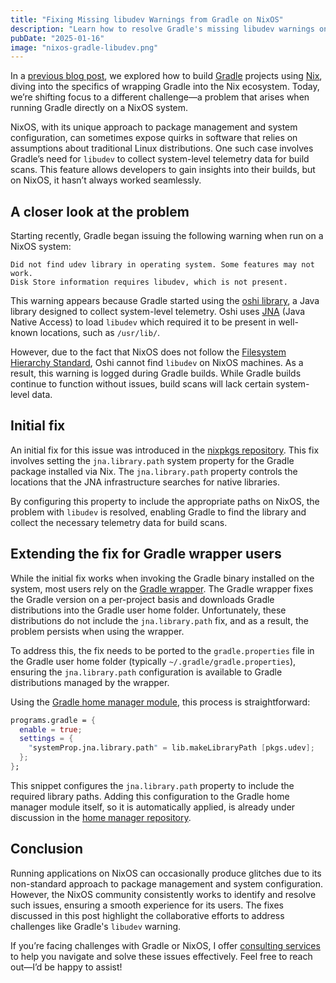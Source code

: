 ```yaml
---
title: "Fixing Missing libudev Warnings from Gradle on NixOS"
description: "Learn how to resolve Gradle's missing libudev warnings on NixOS, ensuring smooth builds and complete telemetry data."
pubDate: "2025-01-16"
image: "nixos-gradle-libudev.png"
---
```


In a [previous blog post](/blog/2025/01/02/gradle-nix), we explored how to build [Gradle](https://gradle.org) projects using [Nix](https://nixos.org), diving into the specifics of wrapping Gradle into the Nix ecosystem.
Today, we’re shifting focus to a different challenge—a problem that arises when running Gradle directly on a NixOS system.

NixOS, with its unique approach to package management and system configuration, can sometimes expose quirks in software that relies on assumptions about traditional Linux distributions.
One such case involves Gradle’s need for `libudev` to collect system-level telemetry data for build scans. This feature allows developers to gain insights into their builds, but on NixOS, it hasn’t always worked seamlessly.

## A closer look at the problem

Starting recently, Gradle began issuing the following warning when run on a NixOS system:

```
Did not find udev library in operating system. Some features may not work.
Disk Store information requires libudev, which is not present.
```

This warning appears because Gradle started using the [oshi library](https://github.com/oshi/oshi), a Java library designed to collect system-level telemetry.
Oshi uses [JNA](https://github.com/java-native-access/jna) (Java Native Access) to load `libudev` which required it to be present in well-known locations, such as `/usr/lib/`.

However, due to the fact that NixOS does not follow the [Filesystem Hierarchy Standard](https://en.wikipedia.org/wiki/Filesystem_Hierarchy_Standard), Oshi cannot find `libudev` on NixOS machines.
As a result, this warning is logged during Gradle builds.
While Gradle builds continue to function without issues, build scans will lack certain system-level data.

## Initial fix

An initial fix for this issue was introduced in the [nixpkgs repository](https://github.com/NixOS/nixpkgs/pull/358670).
This fix involves setting the `jna.library.path` system property for the Gradle package installed via Nix.
The `jna.library.path` property controls the locations that the JNA infrastructure searches for native libraries.

By configuring this property to include the appropriate paths on NixOS, the problem with `libudev` is resolved, enabling Gradle to find the library and collect the necessary telemetry data for build scans.

## Extending the fix for Gradle wrapper users

While the initial fix works when invoking the Gradle binary installed on the system, most users rely on the [Gradle wrapper](https://docs.gradle.org/current/userguide/gradle_wrapper.html).
The Gradle wrapper fixes the Gradle version on a per-project basis and downloads Gradle distributions into the Gradle user home folder.
Unfortunately, these distributions do not include the `jna.library.path` fix, and as a result, the problem persists when using the wrapper.

To address this, the fix needs to be ported to the `gradle.properties` file in the Gradle user home folder (typically `~/.gradle/gradle.properties`), ensuring the `jna.library.path` configuration is available to Gradle distributions managed by the wrapper.

Using the [Gradle home manager module](https://nix-community.github.io/home-manager/options.xhtml#opt-programs.gradle.enable), this process is straightforward:

```nix
programs.gradle = {
  enable = true;
  settings = {
    "systemProp.jna.library.path" = lib.makeLibraryPath [pkgs.udev];
  };
};
```

This snippet configures the `jna.library.path` property to include the required library paths.
Adding this configuration to the Gradle home manager module itself, so it is automatically applied, is already under discussion in the [home manager repository](https://github.com/nix-community/home-manager/issues/6326).

## Conclusion

Running applications on NixOS can occasionally produce glitches due to its non-standard approach to package management and system configuration.
However, the NixOS community consistently works to identify and resolve such issues, ensuring a smooth experience for its users.
The fixes discussed in this post highlight the collaborative efforts to address challenges like Gradle's `libudev` warning.

If you’re facing challenges with Gradle or NixOS, I offer [consulting services](/services) to help you navigate and solve these issues effectively.
Feel free to reach out—I’d be happy to assist!

